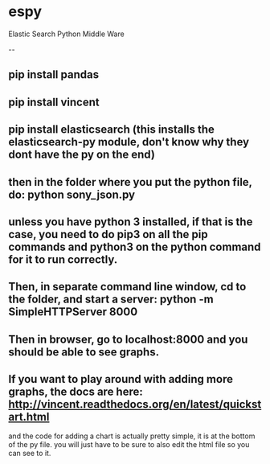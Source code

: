espy
====

Elastic Search Python Middle Ware

--

pip install pandas
--
pip install vincent
--
pip install elasticsearch (this installs the elasticsearch-py module, don't know why they dont have the py on the end)
--
then in the folder where you put the python file, do: 
python sony_json.py
--
unless you have python 3 installed, if that is the case, you need to do pip3 on all the pip commands and python3 on the python command for it to run correctly.
--
Then, in separate command line window, cd to the folder, and start a server:
python -m SimpleHTTPServer 8000
--
Then in browser, go to localhost:8000 and you should be able to see graphs.
--
If you want to play around with adding more graphs, the docs are here:
http://vincent.readthedocs.org/en/latest/quickstart.html
--
and the code for adding a chart is actually pretty simple, it is at the bottom of the py file. you will just have to be sure to also edit the html file so you can see to it.

